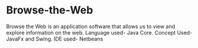 # Browse-the-Web
Browse the Web is an application software that allows us to view and explore information on the web. Language used- Java Core. Concept Used-JavaFx and Swing. IDE used- Netbeans
